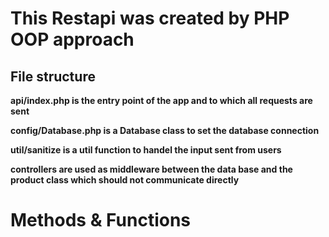 # This Restapi was created by PHP OOP approach 

## File structure

**api/index.php is the entry point of the app and to which all requests are sent**

**config/Database.php is a Database class to set the database connection**

**util/sanitize is a util function to handel the input sent from users**

**controllers are used as middleware between the data base and the product class which should not communicate directly**



# Methods & Functions
